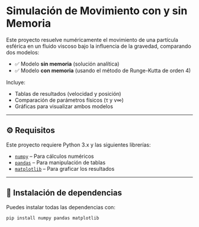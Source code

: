 # Simulación de Movimiento con y sin Memoria

Este proyecto resuelve numéricamente el movimiento de una partícula esférica en un fluido viscoso bajo la influencia de la gravedad, comparando dos modelos:

- ✅ Modelo **sin memoria** (solución analítica)
- ✅ Modelo **con memoria** (usando el método de Runge-Kutta de orden 4)

Incluye:
- Tablas de resultados (velocidad y posición)
- Comparación de parámetros físicos (τ y v∞)
- Gráficas para visualizar ambos modelos

---

## ⚙️ Requisitos

Este proyecto requiere Python 3.x y las siguientes librerías:

- [`numpy`](https://numpy.org/) – Para cálculos numéricos
- [`pandas`](https://pandas.pydata.org/) – Para manipulación de tablas
- [`matplotlib`](https://matplotlib.org/) – Para graficar los resultados

---

## 💾 Instalación de dependencias

Puedes instalar todas las dependencias con:

```bash
pip install numpy pandas matplotlib